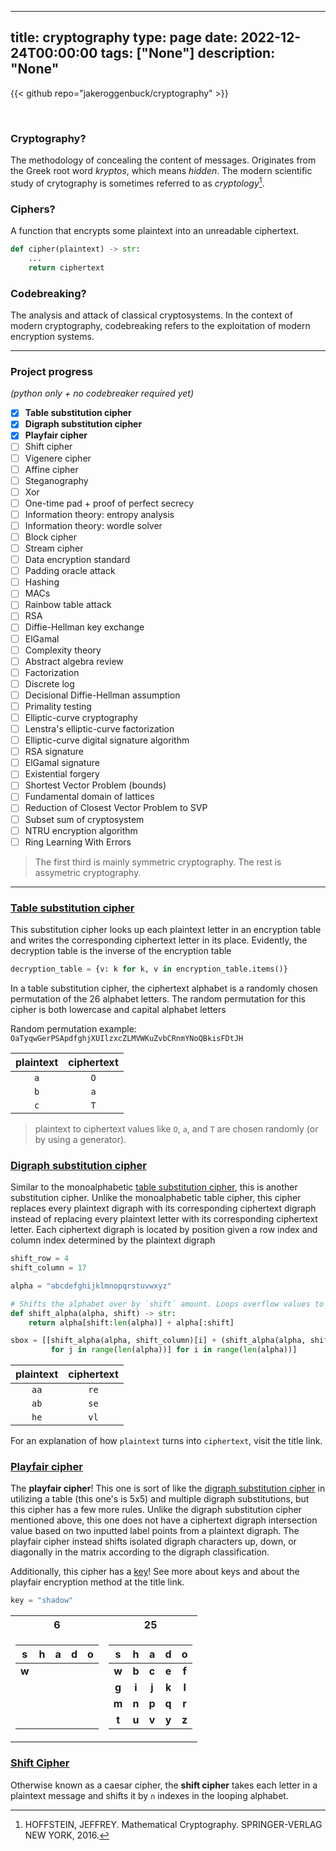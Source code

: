 
---
title: cryptography
type: page
date: 2022-12-24T00:00:00
tags: ["None"]
description: "None"
---

{{< github repo="jakeroggenbuck/cryptography" >}}

<br>

### Cryptography?
The methodology of concealing the content of messages. Originates from the Greek root word _kryptos_, which means _hidden_. The modern scientific study of crytography is sometimes referred to as _cryptology_[^1].

[^1]: HOFFSTEIN, JEFFREY. Mathematical Cryptography. SPRINGER-VERLAG NEW YORK, 2016. 

### Ciphers?
A function that encrypts some plaintext into an unreadable ciphertext.
```python 'ignore
def cipher(plaintext) -> str:
    ...
    return ciphertext
```

### Codebreaking?
The analysis and attack of classical cryptosystems. In the context of modern cryptography, codebreaking refers to the exploitation of modern encryption systems.

------------------------

### Project progress
_(python only + no codebreaker required yet)_

- [x] **Table substitution cipher**
- [x] **Digraph substitution cipher**
- [x] **Playfair cipher**
- [ ] Shift cipher
- [ ] Vigenere cipher
- [ ] Affine cipher
- [ ] Steganography
- [ ] Xor
- [ ] One-time pad + proof of perfect secrecy
- [ ] Information theory: entropy analysis
- [ ] Information theory: wordle solver
- [ ] Block cipher
- [ ] Stream cipher
- [ ] Data encryption standard
- [ ] Padding oracle attack
- [ ] Hashing
- [ ] MACs
- [ ] Rainbow table attack
- [ ] RSA
- [ ] Diffie-Hellman key exchange
- [ ] ElGamal
- [ ] Complexity theory
- [ ] Abstract algebra review
- [ ] Factorization
- [ ] Discrete log
- [ ] Decisional Diffie-Hellman assumption
- [ ] Primality testing
- [ ] Elliptic-curve cryptography
- [ ] Lenstra's elliptic-curve factorization
- [ ] Elliptic-curve digital signature algorithm
- [ ] RSA signature
- [ ] ElGamal signature
- [ ] Existential forgery
- [ ] Shortest Vector Problem (bounds)
- [ ] Fundamental domain of lattices
- [ ] Reduction of Closest Vector Problem to SVP
- [ ] Subset sum of cryptosystem
- [ ] NTRU encryption algorithm
- [ ] Ring Learning With Errors

> The first third is mainly symmetric cryptography. The rest is assymetric cryptography.

----------------------

### [Table substitution cipher](table-substitution-cipher)

This substitution cipher looks up each plaintext letter in an encryption table and writes the corresponding ciphertext letter in its place. Evidently, the decryption table is the inverse of the encryption table

```python ,ignore
decryption_table = {v: k for k, v in encryption_table.items()}
```

In a table substitution cipher, the ciphertext alphabet is a randomly chosen permutation of the 26 alphabet letters. The random permutation for this cipher is both lowercase and capital alphabet letters

Random permutation example: `OaTyqwGerPSApdfghjXUIlzxcZLMVWKuZvbCRnmYNoQBkisFDtJH`

| plaintext | ciphertext |
| :---: | :---: |
| `a` | `O` |
| `b` | `a` |
| `c` | `T` |

> plaintext to ciphertext values like `O`, `a`, and `T` are chosen randomly (or by using a generator).

### [Digraph substitution cipher](digraph-substitution-cipher)

Similar to the monoalphabetic [table substitution cipher](https://github.com/thondascully/cryptography/tree/master/table-substitution-cipher), this is another substitution cipher. Unlike the monoalphabetic table cipher, this cipher replaces every plaintext digraph with its corresponding ciphertext digraph instead of replacing every plaintext letter with its corresponding ciphertext letter. Each ciphertext digraph is located by position given a row index and column index determined by the plaintext digraph

```python 'ignore
shift_row = 4
shift_column = 17

alpha = "abcdefghijklmnopqrstuvwxyz"

# Shifts the alphabet over by `shift` amount. Loops overflow values to start.
def shift_alpha(alpha, shift) -> str:
    return alpha[shift:len(alpha)] + alpha[:shift]
```
```python 'ignore
sbox = [[shift_alpha(alpha, shift_column)[i] + (shift_alpha(alpha, shift_row)[j])
         for j in range(len(alpha))] for i in range(len(alpha))]
```

| plaintext | ciphertext |
| :---: | :---: |
| `aa` | `re` |
| `ab` | `se` |
| `he` | `vl` |

For an explanation of how `plaintext` turns into `ciphertext`, visit the title link.

### [Playfair cipher](playfair-cipher)

The **playfair cipher**! This one is sort of like the [digraph substitution cipher](https://github.com/thondascully/cryptography/tree/master/digraph-substitution-cipher) in utilizing a table (this one's is 5x5) and multiple digraph substitutions, but this cipher has a few more rules. Unlike the digraph substitution cipher mentioned above, this one does not have a ciphertext digraph intersection value based on two inputted label points from a plaintext digraph. The playfair cipher instead shifts isolated digraph characters up, down, or diagonally in the matrix according to the digraph classification.

Additionally, this cipher has a [key](https://en.wikipedia.org/wiki/Key_(cryptography))! See more about keys and about the playfair encryption method at the title link.

```python 'ignore
key = "shadow"
```

<table>
<tr><th>6</th><th>25</th></tr>
<tr><td>

| s | h | a | d | o |
| :---: | :---: | :---: | :---: | :---: |
| **w** |   |   |   |   |
| ⠀ |   |   |   |   |
| ⠀ |   |   |   |   |
| ⠀ |   |   |   |   |

</td><td>

| s | h | a | d | o |
| :---: | :---: | :---: | :---: | :---: |
| **w** | **b** | **c** | **e** | **f** |
| **g** | **i** | **j** | **k** | **l** |
| **m**| **n** | **p** | **q** | **r** |
| **t** | **u** | **v** | **y** | **z** |

</td></tr>
</table>

### [Shift Cipher](shift-cipher)
Otherwise known as a caesar cipher, the **shift cipher** takes each letter in a plaintext message and shifts it by `n` indexes in the looping alphabet.

